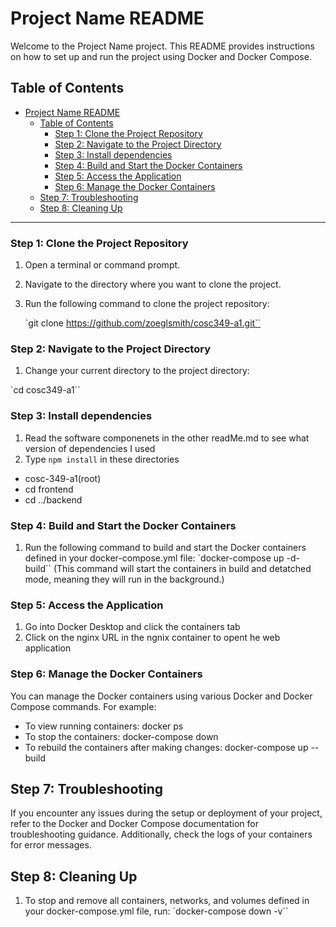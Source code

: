 # Project Name README

Welcome to the Project Name project. This README provides instructions on how to set up and run the project using Docker and Docker Compose.

## Table of Contents

- [Project Name README](#project-name-readme)
  - [Table of Contents](#table-of-contents)
    - [Step 1: Clone the Project Repository](#step-1-clone-the-project-repository)
    - [Step 2: Navigate to the Project Directory](#step-2-navigate-to-the-project-directory)
    - [Step 3: Install dependencies](#step-3-install-dependencies)
    - [Step 4: Build and Start the Docker Containers](#step-4-build-and-start-the-docker-containers)
    - [Step 5: Access the Application](#step-5-access-the-application)
    - [Step 6: Manage the Docker Containers](#step-6-manage-the-docker-containers)
  - [Step 7: Troubleshooting](#step-7-troubleshooting)
  - [Step 8: Cleaning Up](#step-8-cleaning-up)

---

### Step 1: Clone the Project Repository

1. Open a terminal or command prompt.

2. Navigate to the directory where you want to clone the project.

3. Run the following command to clone the project repository:

   `git clone https://github.com/zoeglsmith/cosc349-a1.git``


### Step 2: Navigate to the Project Directory

1. Change your current directory to the project directory:

`cd cosc349-a1``

### Step 3: Install dependencies

1. Read the software componenets in the other readMe.md to see what version of dependencies I used
2. Type `npm install` in these directories
- cosc-349-a1(root)
- cd frontend
- cd ../backend

### Step 4: Build and Start the Docker Containers
1. Run the following command to build and start the Docker containers defined in your docker-compose.yml file: `docker-compose up -d-build``
   (This command will start the containers in build and detatched mode, meaning they will run in the background.)

### Step 5: Access the Application
1. Go into Docker Desktop and click the containers tab
2. Click on the nginx URL in the ngnix container to opent he web application


### Step 6: Manage the Docker Containers
You can manage the Docker containers using various Docker and Docker Compose commands. For example: 
- To view running containers: docker ps
- To stop the containers: docker-compose down
- To rebuild the containers after making changes: docker-compose up --build

## Step 7: Troubleshooting

If you encounter any issues during the setup or deployment of your project, refer to the Docker and Docker Compose documentation for troubleshooting guidance. Additionally, check the logs of your containers for error messages.

## Step 8: Cleaning Up

1. To stop and remove all containers, networks, and volumes defined in your docker-compose.yml file, run: `docker-compose down -v``